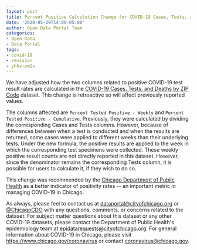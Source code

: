 ```yaml
---
layout: post
title: Percent Positive Calculation Change for COVID-19 Cases, Tests, and Deaths by ZIP Code
date: '2020-05-29T14:00-05:00'
author: Open Data Portal Team
categories:
- Open Data
- Data Portal
tags:
- covid-19
- revision
- yhhz-zm2v
---
```

We have adjusted how the two columns related to positive COVID-19 test result rates are calculated in the [COVID-19 Cases, Tests, and Deaths by ZIP Code](https://data.cityofchicago.org/d/yhhz-zm2v) dataset. This change is retroactive so will affect previously reported values.

The columns affected are `Percent Tested Positive - Weekly` and `Percent Tested Positive - Cumulative`. Previously, they were calculated by dividing the corresponding Cases and Tests columns. However, because of differences between when a test is conducted and when the results are returned, some cases were applied to different weeks than their underlying tests. Under the new formula, the positive results are applied to the week in which the corresponding test specimens were collected. These weekly positive result counts are not directly reported in this dataset. However, since the denominator remains the corresponding Tests column, it is possible for users to calculate it, if they wish to do so.

This change was recommended by the [Chicago Department of Public Health](https://www.chicago.gov/cdph) as a better indicator of positivity rates -- an important metric in managing COVID-19 in Chicago.

As always, please feel to contact us at [dataportal@cityofchicago.org](mailto:dataportal@cityofchicago.org) or [@ChicagoCDO](https://twitter.com/ChicagoCDO) with any questions, comments, or concerns related to the dataset. For subject matter questions about this dataset or any other COVID-19 datasets, please contact the Department of Public Health's epidemiology team at [epidatarequests@cityofchicago.org](mailto:epidatarequests@cityofchicago.org). For general information about COVID-19 in Chicago, please visit https://www.chicago.gov/coronavirus or contact [coronavirus@chicago.gov](mailto:coronavirus@chicago.gov).
